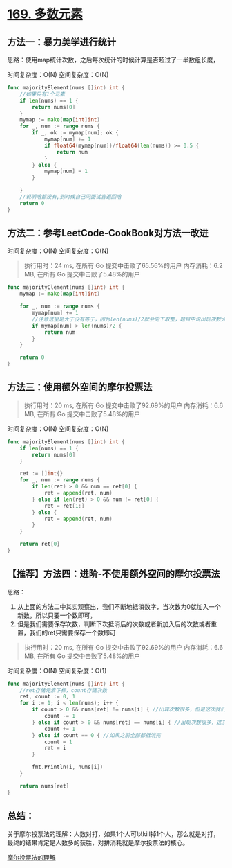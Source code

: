 # [169. 多数元素](https://leetcode-cn.com/problems/majority-element/)

## 方法一：暴力美学进行统计

思路：使用map统计次数，之后每次统计的时候计算是否超过了一半数组长度，


时间复杂度：O(N)
空间复杂度：O(N)


```go
func majorityElement(nums []int) int {
	//如果只有1个元素
	if len(nums) == 1 {
		return nums[0]
	}
	mymap := make(map[int]int)
	for _, num := range nums {
		if _, ok := mymap[num]; ok {
			mymap[num] += 1
			if float64(mymap[num])/float64(len(nums)) >= 0.5 {
				return num
			}
		} else {
			mymap[num] = 1
		}

	}
	//说明啥都没有,到时候自己问面试官返回啥
	return 0
}
```

## 方法二：参考LeetCode-CookBook对方法一改进



时间复杂度：O(N)
		空间复杂度：O(N)


>执行用时：24 ms, 在所有 Go 提交中击败了65.56%的用户
> 		内存消耗：6.2    MB, 在所有 Go 提交中击败了5.48%的用户

```go
func majorityElement(nums []int) int {
	mymap := make(map[int]int)

	for _, num := range nums {
		mymap[num] += 1
		//注意这里是大于没有等于，因为len(nums)/2就会向下取整，题目中说出现次数大于 ⌊ n/2 ⌋ 的元素
		if mymap[num] > len(nums)/2 {
			return num
		}
	}

	return 0
}

```

## 方法三：使用额外空间的摩尔投票法

> 执行用时：20 ms, 在所有 Go 提交中击败了92.69%的用户
> 		内存消耗：6.6 MB, 在所有 Go 提交中击败了5.48%的用户

时间复杂度：O(N)
		空间复杂度：O(N)


```go
func majorityElement(nums []int) int {
	if len(nums) == 1 {
		return nums[0]
	}

	ret := []int{}
	for _, num := range nums {
		if len(ret) > 0 && num == ret[0] {
			ret = append(ret, num)
		} else if len(ret) > 0 && num != ret[0] {
			ret = ret[1:]
		} else {
			ret = append(ret, num)
		}
	}

	return ret[0]
}
```



## 【推荐】方法四：进阶-不使用额外空间的摩尔投票法

思路：

1. 从上面的方法二中其实观察出，我们不断地抵消数字，当次数为0就加入一个新数，所以只要一个数即可，
2. 但是我们需要保存次数，判断下次抵消后的次数或者新加入后的次数或者重置，我们的ret只需要保存一个数即可

> 执行用时：20 ms, 在所有 Go 提交中击败了92.69%的用户
> 		内存消耗：6.6 MB, 在所有 Go 提交中击败了5.48%的用户

时间复杂度：O(N)
		空间复杂度：O(1)


```go
func majorityElement(nums []int) int {
	//ret存储元素下标，count存储次数
	ret, count := 0, 1
	for i := 1; i < len(nums); i++ {
		if count > 0 && nums[ret] != nums[i] { //出现次数很多，但是这次我们不同于之前的数字，要抵消
			count -= 1
		} else if count > 0 && nums[ret] == nums[i] { //出现次数很多，这次又出现
			count += 1
		} else if count == 0 { //如果之前全部都抵消完
			count = 1
			ret = i
		}

		fmt.Println(i, nums[i])
	}

	return nums[ret]
}
```

## 总结：

关于摩尔投票法的理解：人数对打，如果1个人可以kill掉1个人，那么就是对打，最终的结果肯定是人数多的获胜，对拼消耗就是摩尔投票法的核心。

[摩尔投票法的理解](https://www.zhihu.com/question/49973163)

